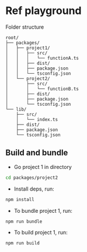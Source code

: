 # Ref playground

Folder structure
```
root/
├── packages/
│   ├── project1/
│   │   ├── src/
│   │   │   └── functionA.ts
│   │   ├── dist/
│   │   ├── package.json
│   │   └── tsconfig.json
│   └── project2/
│       ├── src/
│       │   └── functionB.ts
│       ├── dist/
│       ├── package.json
│       └── tsconfig.json
└── lib/
    ├── src/
    │   └── index.ts
    ├── dist/
    ├── package.json
    └── tsconfig.json
```

## Build and bundle


- Go project 1 in directory

```sh
cd packages/project2
```

- Install deps, run:

```sh
npm install
```

- To bundle project 1, run:

```sh
npm run bundle
```

- To build project 1, run:

```sh
npm run build
```
 